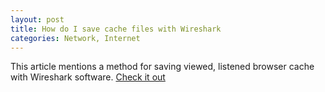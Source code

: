 ```yaml
---
layout: post
title: How do I save cache files with Wireshark
categories: Network, Internet
---
```


This article mentions a method for saving viewed, listened browser cache with Wireshark software. [Check it out](http://ychaouche.wikispot.org/SaveGroovesharkMp3s)